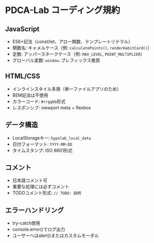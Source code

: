 # PDCA-Lab コーディング規約

## JavaScript
- ES6+記法（const/let、アロー関数、テンプレートリテラル）
- 関数名: キャメルケース（例: `calculatePoints()`, `renderHabitCard()`）
- 定数: アッパースネークケース（例: `MAX_LEVEL`, `POINT_MULTIPLIER`）
- グローバル変数: `window.`プレフィックス推奨

## HTML/CSS
- インラインスタイル多用（単一ファイルアプリのため）
- BEM記法は不使用
- カラーコード: `#rrggbb`形式
- レスポンシブ: viewport meta + flexbox

## データ構造
- LocalStorageキー: `hypolab_local_data`
- 日付フォーマット: `YYYY-MM-DD`
- タイムスタンプ: ISO 8601形式

## コメント
- 日本語コメント可
- 重要な処理には必ずコメント
- TODOコメント形式: `// TODO: 説明`

## エラーハンドリング
- try-catch使用
- console.error()でログ出力
- ユーザーへはalert()またはカスタムモーダル